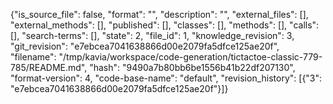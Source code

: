 {"is_source_file": false, "format": "", "description": "", "external_files": [], "external_methods": [], "published": [], "classes": [], "methods": [], "calls": [], "search-terms": [], "state": 2, "file_id": 1, "knowledge_revision": 3, "git_revision": "e7ebcea7041638866d00e2079fa5dfce125ae20f", "filename": "/tmp/kavia/workspace/code-generation/tictactoe-classic-779-785/README.md", "hash": "9490a7b80bb6be1556b41b22df207130", "format-version": 4, "code-base-name": "default", "revision_history": [{"3": "e7ebcea7041638866d00e2079fa5dfce125ae20f"}]}